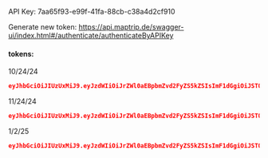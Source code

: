 API Key:
7aa65f93-e99f-41fa-88cb-c38a4d2cf910

Generate new token: 
https://api.maptrip.de/swagger-ui/index.html#/authenticate/authenticateByAPIKey

#### tokens:
10/24/24
```json
eyJhbGciOiJIUzUxMiJ9.eyJzdWIiOiJrZWl0aEBpbmZvd2FyZS5kZSIsImF1dGgiOiJST0xFX1JPT1QiLCJpZCI6MTA4NTc5MywiY29tcGFueUlkIjoxLCJleHAiOjE3MzIzNDkxNzl9.O8YzED05bwNTgD1iFifleUKiV5gVtWrQWrwxJjES8TrcJalgaz-ZRzM93nCn_4tL0ju5IvgL5JMO4ntsCY2HvA
```

11/24/24
```json
eyJhbGciOiJIUzUxMiJ9.eyJzdWIiOiJrZWl0aEBpbmZvd2FyZS5kZSIsImF1dGgiOiJST0xFX1JPT1QiLCJpZCI6MTA4NTc5MywiY29tcGFueUlkIjoxLCJleHAiOjE3MzUxMTkxMTV9.VckKmJIXQxIlo2k8heVZmwaE-hxQ6hz7vRF2VVHbOzGgndRvltPqHyZgWNzLEbxsCFpuY9DF37pQgrytkJLQKA
```

1/2/25
```json
eyJhbGciOiJIUzUxMiJ9.eyJzdWIiOiJrZWl0aEBpbmZvd2FyZS5kZSIsImF1dGgiOiJST0xFX1JPT1QiLCJpZCI6MTA4NTc5MywiY29tcGFueUlkIjoxLCJleHAiOjE3Mzg0MDcwODB9.FTA2WXR3gSq5ROf_KyUbiU74FQvO_em0LodboFvY9QdMxF8AEqr_5UmXsndhizsDBYlA3_4s4fHCSPng98TqrQ
```
